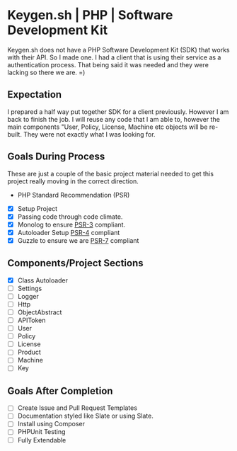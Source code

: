 

# Keygen.sh  | PHP | Software Development Kit  
Keygen.sh does not have a PHP Software Development Kit (SDK) that works with their API.  So I made one.  I had a client that is using their service as a authentication process.  That being said it was needed and they were lacking so there we are.  =)    
  
## Expectation  
I prepared a half way put together SDK for a client previously.  However I am back to finish the job.  I will reuse any code that I am able to, however the main components "User, Policy, License, Machine etc objects will be re-built.  They were not exactly what I was looking for.    
  
## Goals During Process
These are just a couple of the basic project material needed to get this project really moving in the correct direction.  
  
* PHP Standard Recommendation (PSR)  

- [X] Setup Project  
- [X] Passing code through code climate.
- [X] Monolog to ensure [PSR-3](https://www.php-fig.org/psr/psr-3/) compliant.
- [X] Autoloader Setup [PSR-4](https://www.php-fig.org/psr/psr-4/) compliant
- [X] Guzzle to ensure we are [PSR-7](https://www.php-fig.org/psr/psr-7/) compliant    
  
## Components/Project Sections
- [X] Class Autoloader
- [ ] Settings
- [ ] Logger
- [ ] Http
- [ ] ObjectAbstract
- [ ] APIToken
- [ ] User
- [ ] Policy
- [ ] License
- [ ] Product
- [ ] Machine
- [ ] Key

## Goals After Completion
- [ ] Create Issue and Pull Request Templates  
- [ ] Documentation styled like Slate or using Slate.
- [ ] Install using Composer
- [ ] PHPUnit Testing
- [ ] Fully Extendable